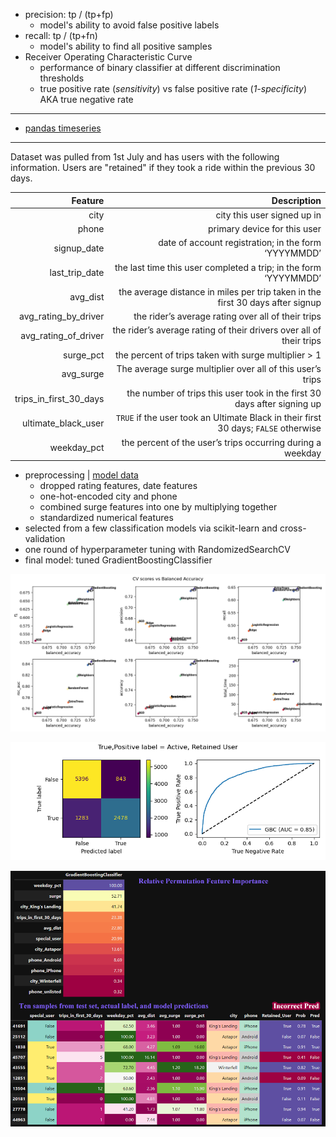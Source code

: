  - precision: tp / (tp+fp)
   - model's ability to avoid false positive labels
 - recall: tp / (tp+fn)
   - model's ability to find all positive samples
 - Receiver Operating Characteristic Curve
   - performance of binary classifier at different discrimination thresholds
   - true positive rate (*sensitivity*) vs false positive rate (*1-specificity*) AKA true negative rate
   
---

 - [pandas timeseries](https://pandas.pydata.org/docs/getting_started/intro_tutorials/09_timeseries.html)
 
---

Dataset was pulled from 1st July and has users with the following information. 
Users are "retained" if they took a ride within the previous 30 days.

|  **Feature**  | **Description** |
|--------------:|----------------:|
|  city | city this user signed up in |
|  phone | primary device for this user |
|  signup_date | date of account registration; in the form ‘YYYYMMDD’ |
|  last_trip_date | the last time this user completed a trip; in the form ‘YYYYMMDD’ |
|  avg_dist | the average distance in miles per trip taken in the first 30 days after signup |
|  avg_rating_by_driver | the rider’s average rating over all of their trips |
|  avg_rating_of_driver | the rider’s average rating of their drivers over all of their trips |
|  surge_pct | the percent of trips taken with surge multiplier > 1 |
|  avg_surge | The average surge multiplier over all of this user’s trips |
|  trips_in_first_30_days | the number of trips this user took in the first 30 days after signing up |
|  ultimate_black_user | `TRUE` if the user took an Ultimate Black in their first 30 days; `FALSE` otherwise |
|  weekday_pct | the percent of the user’s trips occurring during a weekday |

 - preprocessing | [model data](./model_data.parquet)
   - dropped rating features, date features
   - one-hot-encoded city and phone
   - combined surge features into one by multiplying together
   - standardized numerical features
 - selected from a few classification models via scikit-learn and cross-validation
 - one round of hyperparameter tuning with RandomizedSearchCV
 - final model: tuned GradientBoostingClassifier
 
 
![model selection](./model_selection_CV.png)

![final model results](./final_model_results.png)

![feature importance, sample predictions](./results_interpretation_table_img.png)